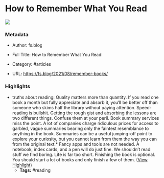 # How to Remember What You Read

![](https://readwise-assets.s3.amazonaws.com/static/images/article2.74d541386bbf.png)

### Metadata

- Author: fs.blog
- Full Title: How to Remember What You Read
- Category: #articles


- URL: https://fs.blog/2021/08/remember-books/

### Highlights

- truths about reading:
  Quality matters more than quantity. If you read one book a month but fully appreciate and absorb it, you’ll be better off than someone who skims half the library without paying attention.
  Speed-reading is bullshit. Getting the rough gist and absorbing the lessons are two different things. Confuse them at your peril.
  Book summary services miss the point. A lot of companies charge ridiculous prices for access to garbled, vague summaries bearing only the faintest resemblance to anything in the book. Summaries can be a useful jumping-off point to explore your curiosity, but you cannot learn from them the way you can from the original text.*
  Fancy apps and tools are not needed. A notebook, index cards, and a pen will do just fine.
  We shouldn’t read stuff we find boring. Life is far too short.
  Finishing the book is optional. You should start a lot of books and only finish a few of them. ([View Highlight](https://instapaper.com/read/1438457610/17256789))
    - **Tags:** #reading
